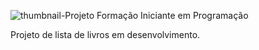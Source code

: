 ![thumbnail-Projeto Formação Iniciante em Programação](https://user-images.githubusercontent.com/37356058/212991286-59012499-9998-4c27-9471-91be748ea251.png)

Projeto de lista de livros em desenvolvimento.
